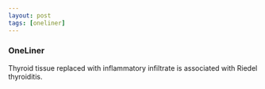```yaml
---
layout: post
tags: [oneliner]
---
```



### OneLiner

Thyroid tissue replaced with inflammatory infiltrate is associated with Riedel thyroiditis.
